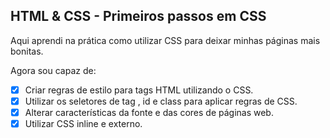 ## HTML & CSS - Primeiros passos em CSS

Aqui aprendi na prática como utilizar CSS para deixar minhas páginas mais bonitas.

Agora sou capaz de:
- [x] Criar regras de estilo para tags HTML utilizando o CSS.
- [x] Utilizar os seletores de tag , id e class para aplicar regras de CSS.
- [x] Alterar características da fonte e das cores de páginas web.
- [x] Utilizar CSS inline e externo.